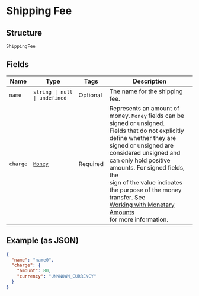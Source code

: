
# Shipping Fee

## Structure

`ShippingFee`

## Fields

| Name | Type | Tags | Description |
|  --- | --- | --- | --- |
| `name` | `string \| null \| undefined` | Optional | The name for the shipping fee. |
| `charge` | [`Money`](../../doc/models/money.md) | Required | Represents an amount of money. `Money` fields can be signed or unsigned.<br>Fields that do not explicitly define whether they are signed or unsigned are<br>considered unsigned and can only hold positive amounts. For signed fields, the<br>sign of the value indicates the purpose of the money transfer. See<br>[Working with Monetary Amounts](https://developer.squareup.com/docs/build-basics/working-with-monetary-amounts)<br>for more information. |

## Example (as JSON)

```json
{
  "name": "name0",
  "charge": {
    "amount": 80,
    "currency": "UNKNOWN_CURRENCY"
  }
}
```

